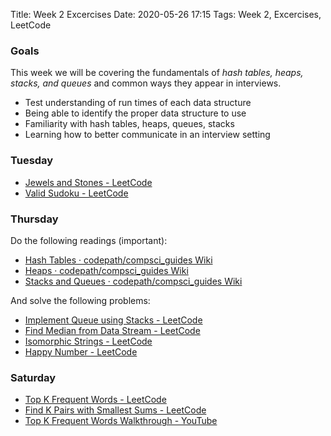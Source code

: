 Title: Week 2 Excercises
Date: 2020-05-26 17:15
Tags: Week 2, Excercises, LeetCode


### Goals

This week we will be covering the fundamentals of *hash tables, heaps, stacks, and queues* and common ways they appear in interviews.

- Test understanding of run times of each data structure
- Being able to identify the proper data structure to use
- Familiarity with hash tables, heaps, queues, stacks
- Learning how to better communicate in an interview setting



### Tuesday
* [Jewels and Stones - LeetCode](https://leetcode.com/problems/jewels-and-stones/description/)
* [Valid Sudoku - LeetCode](https://leetcode.com/problems/valid-sudoku/description/)




### Thursday
Do the following readings (important):
* [Hash Tables · codepath/compsci_guides Wiki](https://github.com/codepath/compsci_guides/wiki/Hash-Tables)
* [Heaps · codepath/compsci_guides Wiki](https://github.com/codepath/compsci_guides/wiki/Heaps)
* [Stacks and Queues · codepath/compsci_guides Wiki](https://github.com/codepath/compsci_guides/wiki/Stacks-and-Queues)

And solve the following problems:

* [Implement Queue using Stacks - LeetCode](https://leetcode.com/problems/implement-queue-using-stacks/description/)
* [Find Median from Data Stream - LeetCode](https://leetcode.com/problems/find-median-from-data-stream/description/)
* [Isomorphic Strings - LeetCode](https://leetcode.com/problems/isomorphic-strings/description/)
* [Happy Number - LeetCode](https://leetcode.com/problems/happy-number/description/)



### Saturday

* [Top K Frequent Words - LeetCode](https://leetcode.com/problems/top-k-frequent-words/description/)
* [Find K Pairs with Smallest Sums - LeetCode](https://leetcode.com/problems/find-k-pairs-with-smallest-sums/description/)
* [Top K Frequent Words Walkthrough - YouTube](https://www.youtube.com/playlist?list=PL7zKQzeqjecKERijhtFeWf7OYwt27mfKP)
